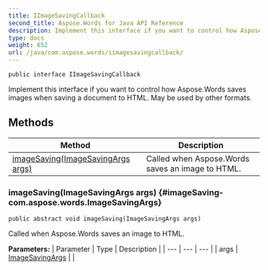 ```yaml
---
title: IImageSavingCallback
second_title: Aspose.Words for Java API Reference
description: Implement this interface if you want to control how Aspose.Words saves images when saving a document to HTML.
type: docs
weight: 652
url: /java/com.aspose.words/iimagesavingcallback/
---
```

```
public interface IImageSavingCallback
```

Implement this interface if you want to control how Aspose.Words saves images when saving a document to HTML. May be used by other formats.
## Methods

| Method | Description |
| --- | --- |
| [imageSaving(ImageSavingArgs args)](#imageSaving-com.aspose.words.ImageSavingArgs) | Called when Aspose.Words saves an image to HTML. |
### imageSaving(ImageSavingArgs args) {#imageSaving-com.aspose.words.ImageSavingArgs}
```
public abstract void imageSaving(ImageSavingArgs args)
```


Called when Aspose.Words saves an image to HTML.

**Parameters:**
| Parameter | Type | Description |
| --- | --- | --- |
| args | [ImageSavingArgs](../../com.aspose.words/imagesavingargs) |  |

